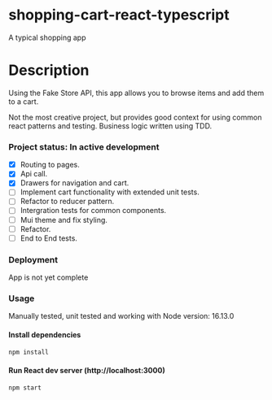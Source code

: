 # shopping-cart-react-typescript

A typical shopping app

# Description

Using the Fake Store API, this app allows you to browse items and add them to a cart.

Not the most creative project, but provides good context for using common react patterns and testing. Business logic written using TDD.

### Project status: In active development

- [x] Routing to pages.
- [x] Api call.
- [x] Drawers for navigation and cart.
- [ ] Implement cart functionality with extended unit tests.
- [ ] Refactor to reducer pattern.
- [ ] Intergration tests for common components.
- [ ] Mui theme and fix styling.
- [ ] Refactor.
- [ ] End to End tests.

### Deployment

App is not yet complete

### Usage

Manually tested, unit tested and working with Node version: 16.13.0

#### Install dependencies

```bash
npm install
```

#### Run React dev server (http://localhost:3000)

```bash
npm start
```
